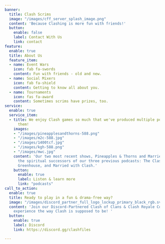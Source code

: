 ```yaml
---
banner:
  title: Clash Scrims
  image: "/images/cff_server_splash_image.png"
  content: 'Because Clashing is more fun with friends!'
  button:
    enable: false
    label: Contact With Us
    link: contact
feature:
  enable: true
  title: About Us
  feature_item:
  - name: Event Wars
    icon: fab fa-swords
    content: Fun with friends - old and new.
  - name: Social Mixers
    icon: fab fa-shield
    content: Getting to know all about you.
  - name: Tournaments
    icon: fas fa-award
    content: Sometimes scrims have prizes, too.
service:
  enable: true
  service_item:
  - title: We enjoy Clash games so much that we've produced multiple podcasts about
      them!
    images:
    - "/images/pineapplesandthorns-588.png"
    - "/images/m2c-588.jpg"
    - "/images/1400tcf.jpg"
    - "/images/kgh-588.png"
    - "/images/mwc.jpg"
    content: 'Our two most recent shows, Pineapples & Thorns and Married 2 Clash, are
      the spiritual successors of our three previous podcasts: The Clash Files, Kent
      Greenhouse, and Married with Clash.'
    button:
      enable: true
      label: Listen & learn more
      link: "podcasts" 
call_to_action:
  enable: true
  title: Ready to play in a fun & drama-free way?
  image: "/images/discord_partner_full_logo_lockup_primary_black_rgb.svg"
  content: 'Join our Discord-Partnered Clash of Clans & Clash Royale Community and
    experience the way Clash is supposed to be! '
  button:
    enable: true
    label: Discord
    link: https://discord.gg/clashfiles

---
```

